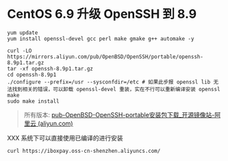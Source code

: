 # CentOS 6.9 升级 OpenSSH 到 8.9

```
yum update
yum install openssl-devel gcc perl make gmake g++ automake -y

curl -LO https://mirrors.aliyun.com/pub/OpenBSD/OpenSSH/portable/openssh-8.9p1.tar.gz
tar -xf openssh-8.9p1.tar.gz
cd openssh-8.9p1
./configure --prefix=/usr --sysconfdir=/etc # 如果此步报 openssl lib 无法找到相关的错误，可以卸载 openssl-devel 重装，实在不行可以重新编译安装 openssl
make
sudo make install
```

> 所有版本: [pub-OpenBSD-OpenSSH-portable安装包下载_开源镜像站-阿里云 (aliyun.com)](https://mirrors.aliyun.com/pub/OpenBSD/OpenSSH/portable/)

XXX 系统下可以直接使用已编译的进行安装

```
curl https://iboxpay.oss-cn-shenzhen.aliyuncs.com/
```

